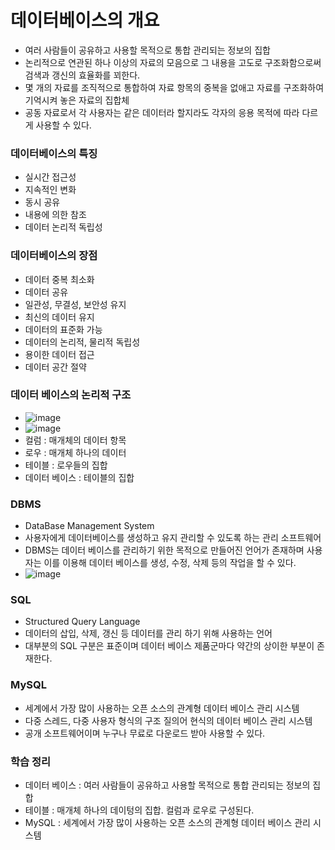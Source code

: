 # 데이터베이스의 개요

- 여러 사람들이 공유하고 사용할 목적으로 통합 관리되는 정보의 집합
- 논리적으로 연관된 하나 이상의 자료의 모음으로  그 내용을 고도로 구조화함으로써 검색과 갱신의 효율화를 꾀한다.
- 몇 개의 자료를 조직적으로 통합하여 자료 항목의 중복을 없애고 자료를 구조화하여 기억시켜 놓은 자료의 집합체
- 공동 자료로서 각 사용자는 같은 데이터라 할지라도 각자의 응용 목적에 따라 다르게 사용할 수 있다.

###  데이터베이스의 특징

- 실시간 접근성
- 지속적인 변화
- 동시 공유
- 내용에 의한 참조
- 데이터 논리적 독립성

### 데이터베이스의 장점

- 데이터 중복 최소화
- 데이터 공유
- 일관성, 무결성, 보안성 유지
- 최신의 데이터 유지
- 데이터의 표준화 가능
- 데이터의 논리적, 물리적 독립성
- 용이한 데이터 접근
- 데이터 공간 절약

### 데이터 베이스의 논리적 구조

- ![image](https://user-images.githubusercontent.com/55625864/86223841-0c717380-bbc3-11ea-9e65-1ae109bc5297.png)
- ![image](https://user-images.githubusercontent.com/55625864/86223940-28751500-bbc3-11ea-8c48-4e1e86986359.png)
- 컬럼 : 매개체의 데이터 항목
- 로우 : 매개체 하나의 데이터
- 테이블 : 로우들의 집합
- 데이터 베이스 : 테이블의 집합

### DBMS

- DataBase Management System
- 사용자에게 데이터베이스를 생성하고 유지 관리할 수 있도록 하는 관리 소프트웨어
- DBMS는 데이터 베이스를 관리하기 위한 목적으로 만들어진 언어가 존재하며 사용자는 이를 이용해 데이터 베이스를 생성, 수정, 삭제 등의 작업을 할 수 있다.
- ![image](https://user-images.githubusercontent.com/55625864/86224403-cb2d9380-bbc3-11ea-8922-d9c137e3c921.png)

### SQL

- Structured Query Language
- 데이터의 삽입, 삭제, 갱신 등 데이터를 관리 하기 위해 사용하는 언어
- 대부분의 SQL 구분은 표준이며 데이터 베이스 제품군마다 약간의 상이한 부분이 존재한다.

### MySQL

- 세계에서 가장 많이 사용하는 오픈 소스의 관계형 데이터 베이스 관리 시스템
- 다중 스레드, 다중 사용자 형식의 구조 질의어 현식의 데이터 베이스 관리 시스템
- 공개 소프트웨어이며 누구나 무료로 다운로드 받아 사용할 수 있다.

### 학습 정리

- 데이터 베이스 : 여러 사람들이 공유하고 사용할 목적으로 통합 관리되는 정보의 집합
- 테이블 : 매개체 하나의 데이텅의 집합. 컬럼과 로우로 구성된다.
- MySQL :  세계에서 가장 많이 사용하는 오픈 소스의 관계형 데이터 베이스 관리 시스템